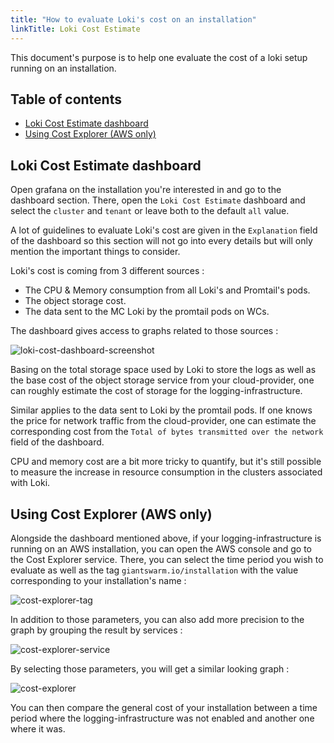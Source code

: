 ```yaml
---
title: "How to evaluate Loki's cost on an installation"
linkTitle: Loki Cost Estimate
---
```


This document's purpose is to help one evaluate the cost of a loki setup running on an installation.

## Table of contents

* [Loki Cost Estimate dashboard](#loki-cost-estimate-dashboard)
* [Using Cost Explorer (AWS only)](#using-cost-explorer-aws-only)

## Loki Cost Estimate dashboard

Open grafana on the installation you're interested in and go to the dashboard section. There, open the `Loki Cost Estimate` dashboard and select the `cluster` and `tenant` or leave both to the default `all` value.

A lot of guidelines to evaluate Loki's cost are given in the `Explanation` field of the dashboard so this section will not go into every details but will only mention the important things to consider.

Loki's cost is coming from 3 different sources :

* The CPU & Memory consumption from all Loki's and Promtail's pods.
* The object storage cost.
* The data sent to the MC Loki by the promtail pods on WCs.

The dashboard gives access to graphs related to those sources :

![loki-cost-dashboard-screenshot](../images/loki-cost-dashboard.png)

Basing on the total storage space used by Loki to store the logs as well as the base cost of the object storage service from your cloud-provider, one can roughly estimate the cost of storage for the logging-infrastructure.

Similar applies to the data sent to Loki by the promtail pods. If one knows the price for network traffic from the cloud-provider, one can estimate the corresponding cost from the `Total of bytes transmitted over the network` field of the dashboard.

CPU and memory cost are a bit more tricky to quantify, but it's still possible to measure the increase in resource consumption in the clusters associated with Loki.

## Using Cost Explorer (AWS only)

Alongside the dashboard mentioned above, if your logging-infrastructure is running on an AWS installation, you can open the AWS console and go to the Cost Explorer service. There, you can select the time period you wish to evaluate as well as the tag `giantswarm.io/installation` with the value corresponding to your installation's name :

![cost-explorer-tag](../images/cost-explorer-tag.png)

In addition to those parameters, you can also add more precision to the graph by grouping the result by services :

![cost-explorer-service](../images/cost-explorer-group-by.png)

By selecting those parameters, you will get a similar looking graph :

![cost-explorer](../images/aws-cost-explorer.png)

You can then compare the general cost of your installation between a time period where the logging-infrastructure was not enabled and another one where it was.
